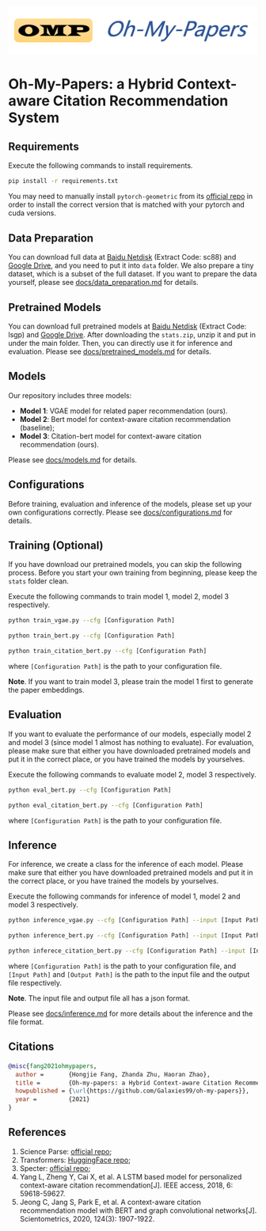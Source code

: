 ![](imgs/oh-my-papers.png)

# Oh-My-Papers: a Hybrid Context-aware Citation Recommendation System

## Requirements

Execute the following commands to install requirements.

```bash
pip install -r requirements.txt
```

You may need to manually install `pytorch-geometric` from its [official repo](https://github.com/rusty1s/pytorch_geometric) in order to install the correct version that is matched with your pytorch and cuda versions.

## Data Preparation

You can download full data at [Baidu Netdisk](https://pan.baidu.com/s/1N4zsWhieluiT3sC0FBASPw) (Extract Code: sc88) and [Google Drive](https://drive.google.com/drive/folders/1VJ2vK2OBEvTg_xaXfu8rSZHA-kl0vRS-?usp=sharing), and you need to put it into `data` folder. We also prepare a tiny dataset, which is a subset of the full dataset. If you want to prepare the data yourself, please see [docs/data_preparation.md](docs/data_preparation.md) for details.

## Pretrained Models

You can download full pretrained models at [Baidu Netdisk](https://pan.baidu.com/s/1Z9aFGNq8q_tH0Zz_XpHHJg) (Extract Code: lsgp) and [Google Drive](https://drive.google.com/drive/folders/15uJQg9p74EJ8BlbBdpRVbYaE7vw2fITZ?usp=sharing). After downloading the `stats.zip`, unzip it and put in under the main folder. Then, you can directly use it for inference and evaluation. Please see [docs/pretrained_models.md](docs/pretrained_models.md) for details.

## Models

Our repository includes three models:

- **Model 1**: VGAE model for related paper recommendation (ours).
- **Model 2**: Bert model for context-aware citation recommendation (baseline);
- **Model 3**: Citation-bert model for context-aware citation recommendation (ours).

Please see [docs/models.md](docs/models.md) for details.

## Configurations

Before training, evaluation and inference of the models, please set up your own configurations correctly. Please see [docs/configurations.md](docs/configurations.md) for details.

## Training (Optional)

If you have download our pretrained models, you can skip the following process. Before you start your own training from beginning, please keep the `stats` folder clean.

Execute the following commands to train model 1, model 2, model 3 respectively.

```bash
python train_vgae.py --cfg [Configuration Path]
```

```bash
python train_bert.py --cfg [Configuration Path]
```

```bash
python train_citation_bert.py --cfg [Configuration Path]
```

where `[Configuration Path]` is the path to your configuration file.

**Note**. If you want to train model 3, please train the model 1 first to generate the paper embeddings.

## Evaluation

If you want to evaluate the performance of our models, especially model 2 and model 3 (since model 1 almost has nothing to evaluate). For evaluation, please make sure that either you have downloaded pretrained models and put it in the correct place, or you have trained the models by yourselves.

Execute the following commands to evaluate model 2, model 3 respectively.

```bash
python eval_bert.py --cfg [Configuration Path]
```

```bash
python eval_citation_bert.py --cfg [Configuration Path]
```

where `[Configuration Path]` is the path to your configuration file.

## Inference

For inference, we create a class for the inference of each model. Please make sure that either you have downloaded pretrained models and put it in the correct place, or you have trained the models by yourselves.

Execute the following commands for inference of model 1, model 2 and model 3 respectively.

```bash
python inference_vgae.py --cfg [Configuration Path] --input [Input Path] --output [Output Path]
```

```bash
python inference_bert.py --cfg [Configuration Path] --input [Input Path] --output [Output Path]
```

```bash
python inferece_citation_bert.py --cfg [Configuration Path] --input [Input Path] --output [Output Path]
```

where `[Configuration Path]` is the path to your configuration file, and `[Input Path]` and `[Output Path]` is the path to the input file and the output file respectively.

**Note**. The input file and output file all has a json format.

Please see [docs/inference.md](docs/inference.md) for more details about the inference and the file format.

## Citations

```bibtex
@misc{fang2021ohmypapers,
  author =       {Hongjie Fang, Zhanda Zhu, Haoran Zhao},
  title =        {Oh-my-papers: a Hybrid Context-aware Citation Recommendation System},
  howpublished = {\url{https://github.com/Galaxies99/oh-my-papers}},
  year =         {2021}
}
```

## References

1. Science Parse: [official repo](https://github.com/allenai/science-parse/);
2. Transformers: [HuggingFace repo](https://github.com/huggingface/transformers/);
3. Specter: [official repo](https://github.com/allenai/specter);
4. Yang L, Zheng Y, Cai X, et al. A LSTM based model for personalized context-aware citation recommendation[J]. IEEE access, 2018, 6: 59618-59627.
5. Jeong C, Jang S, Park E, et al. A context-aware citation recommendation model with BERT and graph convolutional networks[J]. Scientometrics, 2020, 124(3): 1907-1922.

